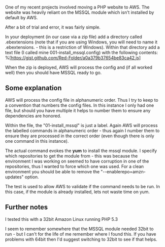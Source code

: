 One of my recent projects involved moving a PHP website to AWS.  The website was heavily reliant on the MSSQL module which isn't installed by default by AWS.

After a bit of trial and error, it was fairly simple.

In your deployment (in our case via a zip file) add a directory called .ebextensions (note that if you are using Windows, you will need to name it .ebextensions. - this is a restriction of Windows).  Within that directory add a text file (I called mine 001-install_mssql.config) with the following contents:
%[https://gist.github.com/Red-Folder/a0a379b37654be83ca42.js]

When the zip is deployed, AWS will process the config and (if all worked well) then you should have MSSQL ready to go.

## Some explanation
AWS will process the config file in alphanumeric order.  Thus I try to keep to a convention that numbers the config files.  In this instance I only had one file, but should you have multiple it helps to number them to ensure any dependencies are honored.

Within the file, the "01-install_mssql" is just a label.  Again AWS will process the labelled commands in alphanumeric order - thus again I number them to ensure they are processed in the correct order (even though there is only one command in this instance).

The actual command evokes the <b>yum</b> to install the mssql module.  I specify which repositories to get the module from - this was because the environment I was working on seemed to have corruption in one of the repositories, thus I wanted to force which one was used.  For a clean environment you should be able to remove the "--enablerepo=amzn-updates" option.

The test is used to allow AWS to validate if the command needs to be run.  In this case, if the module is already installed, lets not waste time on yum.

## Further notes
I tested this with a 32bit Amazon Linux running PHP 5.3

I seem to remember somewhere that the MSSQL module needed 32bit to run - but I can't for the life of me remember where I found this.  If you have problems with 64bit then I'd suggest switching to 32bit to see if that helps.
